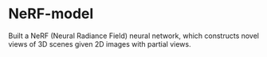 # NeRF-model
Built a NeRF (Neural Radiance Field) neural network, which constructs novel views of 3D scenes given 2D images with partial views.
